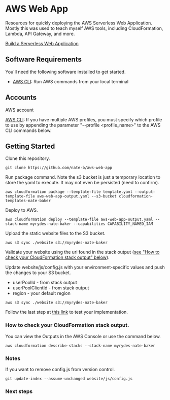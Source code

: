 AWS Web App
======

Resources for quickly deploying the AWS Serverless Web Application.  Mostly this was used to teach myself AWS tools, including CloudFormation, Lambda, API Gateway, and more.

[Build a Serverless Web Application](https://aws.amazon.com/getting-started/projects/build-serverless-web-app-lambda-apigateway-s3-dynamodb-cognito/)

## Software Requirements

You'll need the following software installed to get started.

  * [AWS CLI](https://docs.aws.amazon.com/cli/latest/userguide/installing.html): Run AWS commands from your local terminal

## Accounts

AWS account

[AWS CLI](https://docs.aws.amazon.com/cli/latest/userguide/cli-multiple-profiles.html): If you have multiple AWS profiles, you must specify which profile to use by appending the parameter "--profile <profile_name>" to the AWS CLI commands below.

## Getting Started

Clone this repository.

```
git clone https://github.com/nate-b/aws-web-app
```

Run package command.  Note the s3 bucket is just a temporary location to store the yaml to execute.  It may not even be persisted (need to confirm).
```
aws cloudformation package --template-file template.yaml --output-template-file aws-web-app-output.yaml --s3-bucket cloudformation-templates-nate-baker
```

Deploy to AWS.

```
aws cloudformation deploy --template-file aws-web-app-output.yaml --stack-name myrydes-nate-baker --capabilities CAPABILITY_NAMED_IAM
```

Upload the static website files to the S3 bucket.

```
aws s3 sync ./website s3://myrydes-nate-baker
```

Validate your website using the url found in the stack output ([see "How to check your CloudFormation stack output" below](#stack-output)).

Update website/js/config.js with your environment-specific values and push the changes to your S3 bucket.
  * userPoolId - from stack output
  * userPoolClientId - from stack output
  * region - your default region

```
aws s3 sync ./website s3://myrydes-nate-baker
```

Follow the last step at [this link](https://aws.amazon.com/getting-started/projects/build-serverless-web-app-lambda-apigateway-s3-dynamodb-cognito/module-2/) to test your implementation.

### <a id="stack-output"></a>How to check your CloudFormation stack output.
You can view the Outputs in the AWS Console or use the command below.

```
aws cloudformation describe-stacks --stack-name myrydes-nate-baker
```

### Notes

If you want to remove config.js from version control.

```
git update-index --assume-unchanged website/js/config.js
```

### Next steps